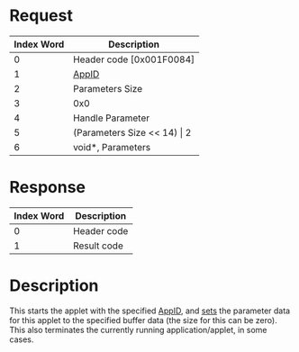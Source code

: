 # Request

| Index Word | Description                                    |
|------------|------------------------------------------------|
| 0          | Header code \[0x001F0084\]                     |
| 1          | [AppID](NS_and_APT_Services#AppIDs "wikilink") |
| 2          | Parameters Size                                |
| 3          | 0x0                                            |
| 4          | Handle Parameter                               |
| 5          | (Parameters Size \<\< 14) \| 2                 |
| 6          | void\*, Parameters                             |

# Response

| Index Word | Description |
|------------|-------------|
| 0          | Header code |
| 1          | Result code |

# Description

This starts the applet with the specified
[AppID](NS_and_APT_Services#AppIDs "wikilink"), and
[sets](APT:SendParameter "wikilink") the parameter data for this applet
to the specified buffer data (the size for this can be zero). This also
terminates the currently running application/applet, in some cases.